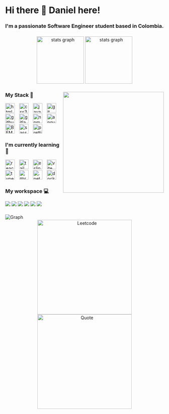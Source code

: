 <h1>Hi there 👋 Daniel here!</h1>

### I'm a passionate Software Engineer student based in Colombia.

###

<div align="center">
  <picture>
    <source
      srcset="https://github-readme-stats.vercel.app/api?username=dalo-dev&show_icons=true&include_all_commits=true&count_private=true&theme=tokyonight"
      media="(prefers-color-scheme: dark)"
    />
    <source
      srcset="https://github-readme-stats.vercel.app/api?username=dalo-dev&show_icons=true&include_all_commits=true&count_private=true&theme=default"
      media="(prefers-color-scheme: light), (prefers-color-scheme: no-preference)"
    />
    <img src="https://github-readme-stats.vercel.app/api?username=dalo-dev&show_icons=true&include_all_commits=true&count_private=true" height="150" alt="stats graph"/>
  </picture>
  <picture>
    <source
      srcset="https://streak-stats.demolab.com?user=dalo-dev&locale=en&mode=daily&theme=tokyonight&hide_border=false&border_radius=5"
      media="(prefers-color-scheme: dark)"
    />
    <source
      srcset="https://streak-stats.demolab.com?user=dalo-dev&locale=en&mode=daily&theme=default&hide_border=false&border_radius=5"
      media="(prefers-color-scheme: light), (prefers-color-scheme: no-preference)"
    />
    <img src="https://streak-stats.demolab.com?user=dalo-dev&locale=en&mode=daily&hide_border=false&border_radius=5" height="150" alt="stats graph"/>
  </picture>
</div>

###

<picture>
    <source
      srcset="https://github-readme-stats.vercel.app/api/top-langs?username=dalo-dev&locale=en&hide_title=false&layout=donut-vertical&card_width=320&langs_count=5&theme=tokyonight&hide_border=false"
      media="(prefers-color-scheme: dark)"
    />
    <source
      srcset="https://github-readme-stats.vercel.app/api/top-langs?username=dalo-dev&locale=en&hide_title=false&layout=donut-vertical&card_width=320&langs_count=5&theme=default&hide_border=false"
      media="(prefers-color-scheme: light), (prefers-color-scheme: no-preference)"
    />
    <img align="right" height="320" src="https://github-readme-stats.vercel.app/api/top-langs?username=dalo-dev&locale=en&hide_title=false&layout=donut-vertical&card_width=320&langs_count=5&theme=tokyonight&hide_border=false"  />
  </picture>

###

<div align="left">
  <h3>My Stack 💪</h3>
  <img src="https://cdn.simpleicons.org/html5" height="30" alt="html5 logo"  />
  <img width="6" />
  <img src="https://cdn.simpleicons.org/css3" height="30" alt="css3 logo"  />
  <img width="6" />
  <img src="https://cdn.simpleicons.org/javascript" height="30" alt="javascript logo"  />
  <img width="6" />
  <img src="https://cdn.simpleicons.org/git" height="30" alt="git logo"  />
  <img width="6" />
  <img src="https://cdn.simpleicons.org/github/181717/ffffff" height="30" alt="github logo"  />
  <img width="6" />
  <img src="https://cdn.simpleicons.org/gitlab" height="30" alt="gitlab logo"  />
  <img width="6" />
  <img src="https://cdn.simpleicons.org/npm" height="30" alt="npm logo"  />
  <img width="6" />
  <img src="https://cdn.simpleicons.org/angular/0F0F11/FFFFFF" height="30" alt="angular logo"  />
  <img width="6" />
  <img src="https://cdn.simpleicons.org/bem/000000/FFFFFF" height="30" alt="BEM logo"  />
  <img width="6" />
  <img src="https://cdn.simpleicons.org/sass" height="30" alt="sass logo"  />
  <img width="6" />
  <img src="https://cdn.simpleicons.org/prettier" height="30" alt="prettier logo"  />
  <img width="6" />
</div>

###

<div align="left">
  <h3>I'm currently learning 📖</h3>
  <img src="https://cdn.simpleicons.org/react" height="30" alt="react logo"  />
  <img width="6" />
  <img src="https://cdn.simpleicons.org/tailwindcss" height="30" alt="tailwind logo"  />
  <img width="6" />
  <img src="https://cdn.simpleicons.org/eslint" height="30" alt="eslint logo"  />
  <img width="6" />
  <img src="https://cdn.simpleicons.org/vite" height="30" alt="vite logo"  />
  <img width="6" />
  <img src="https://cdn.simpleicons.org/typescript" height="30" alt="typescript logo"  />
  <img width="6" />
  <img src="https://cdn.simpleicons.org/mysql" height="30" alt="mysql logo"  />
  <img width="6" />
  <img src="https://cdn.simpleicons.org/dotnet" height="30" alt=".net logo"  />
  <img width="6" />
  <img src="https://cdn.simpleicons.org/docker" height="30" alt="docker logo"  />
  <img width="6" />
</div>

###

<div align="left">
  <h3>My workspace 💻</h3>
  <img src="https://img.shields.io/badge/MSI%20laptop-FF0000?style=for-the-badge&logo=msi&logoColor=white" />
  <img src="https://img.shields.io/badge/Debian-A81D33?style=for-the-badge&logo=debian&logoColor=white" />
  <img src="https://img.shields.io/badge/Windows_11-0078d4?style=for-the-badge&logo=windows-11&logoColor=white" />
  <img src="https://img.shields.io/badge/Intel%20Core_i7_10th-0071C5?style=for-the-badge&logo=intel&logoColor=white" />
  <img src="https://img.shields.io/badge/RAM-16GB-%230071C5.svg?&style=for-the-badge&logoColor=white" />
  <img src="https://img.shields.io/badge/nvidia-gtx%202060-%2376B900.svg?&style=for-the-badge&logo=nvidia&logoColor=white" />
</div>

###

<picture>
    <source
      srcset="https://github-readme-activity-graph.vercel.app/graph?username=dalo-dev&theme=tokyo-night"
      media="(prefers-color-scheme: dark)"
    />
    <source
      srcset="https://github-readme-activity-graph.vercel.app/graph?username=dalo-dev"
      media="(prefers-color-scheme: light), (prefers-color-scheme: no-preference)"
    />
    <img src="https://github-readme-activity-graph.vercel.app/graph?username=dalo-dev&theme=tokyo-night" alt="Graph" />
  </picture>
<div align="center">
  <img src="https://leetcard.jacoblin.cool/dalo-dev?ext=activity"  height="300" alt="Leetcode" />  
  <img src="https://quotes-github-readme.vercel.app/api?type=vertical" height="300" alt="Quote" />  
</div>

